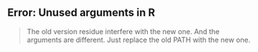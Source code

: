 
## Error: Unused arguments in R
> The old version residue interfere with the new one. And the arguments are different.
> Just replace the old PATH with the new one.
